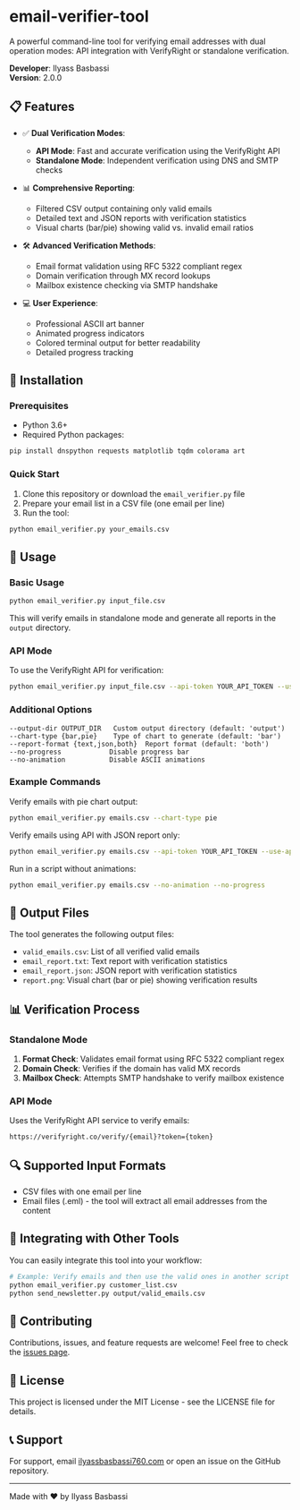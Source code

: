 # email-verifier-tool
A powerful command-line tool for verifying email addresses with dual operation modes: API integration with VerifyRight or standalone verification.

**Developer**: Ilyass Basbassi  
**Version**: 2.0.0

## 📋 Features

- ✅ **Dual Verification Modes**:
  - **API Mode**: Fast and accurate verification using the VerifyRight API
  - **Standalone Mode**: Independent verification using DNS and SMTP checks
  
- 📊 **Comprehensive Reporting**:
  - Filtered CSV output containing only valid emails
  - Detailed text and JSON reports with verification statistics
  - Visual charts (bar/pie) showing valid vs. invalid email ratios
  
- 🛠️ **Advanced Verification Methods**:
  - Email format validation using RFC 5322 compliant regex
  - Domain verification through MX record lookups
  - Mailbox existence checking via SMTP handshake
  
- 💻 **User Experience**:
  - Professional ASCII art banner
  - Animated progress indicators
  - Colored terminal output for better readability
  - Detailed progress tracking

## 🔧 Installation

### Prerequisites

- Python 3.6+
- Required Python packages:

```bash
pip install dnspython requests matplotlib tqdm colorama art
```

### Quick Start

1. Clone this repository or download the `email_verifier.py` file
2. Prepare your email list in a CSV file (one email per line)
3. Run the tool:

```bash
python email_verifier.py your_emails.csv
```

## 🚀 Usage

### Basic Usage

```bash
python email_verifier.py input_file.csv
```

This will verify emails in standalone mode and generate all reports in the `output` directory.

### API Mode

To use the VerifyRight API for verification:

```bash
python email_verifier.py input_file.csv --api-token YOUR_API_TOKEN --use-api
```

### Additional Options

```
--output-dir OUTPUT_DIR   Custom output directory (default: 'output')
--chart-type {bar,pie}    Type of chart to generate (default: 'bar')
--report-format {text,json,both}  Report format (default: 'both')
--no-progress            Disable progress bar
--no-animation           Disable ASCII animations
```

### Example Commands

Verify emails with pie chart output:
```bash
python email_verifier.py emails.csv --chart-type pie
```

Verify emails using API with JSON report only:
```bash
python email_verifier.py emails.csv --api-token YOUR_API_TOKEN --use-api --report-format json
```

Run in a script without animations:
```bash
python email_verifier.py emails.csv --no-animation --no-progress
```

## 📁 Output Files

The tool generates the following output files:

- `valid_emails.csv`: List of all verified valid emails
- `email_report.txt`: Text report with verification statistics
- `email_report.json`: JSON report with verification statistics
- `report.png`: Visual chart (bar or pie) showing verification results

## 📊 Verification Process

### Standalone Mode

1. **Format Check**: Validates email format using RFC 5322 compliant regex
2. **Domain Check**: Verifies if the domain has valid MX records
3. **Mailbox Check**: Attempts SMTP handshake to verify mailbox existence

### API Mode

Uses the VerifyRight API service to verify emails:
```
https://verifyright.co/verify/{email}?token={token}
```

## 🔍 Supported Input Formats

- CSV files with one email per line
- Email files (.eml) - the tool will extract all email addresses from the content

## 🔄 Integrating with Other Tools

You can easily integrate this tool into your workflow:

```bash
# Example: Verify emails and then use the valid ones in another script
python email_verifier.py customer_list.csv
python send_newsletter.py output/valid_emails.csv
```

## 🤝 Contributing

Contributions, issues, and feature requests are welcome! Feel free to check the [issues page](https://github.com/yourusername/email-verifier/issues).

## 📜 License

This project is licensed under the MIT License - see the LICENSE file for details.

## 📞 Support

For support, email [ilyassbasbassi760.com](mailto:your-email@example.com) or open an issue on the GitHub repository.

---

Made with ❤️ by Ilyass Basbassi
